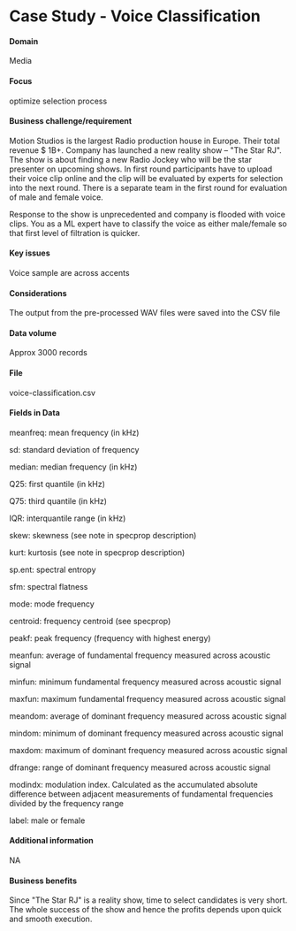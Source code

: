 # Case Study - Voice Classification 

#### Domain 

Media

#### Focus 

optimize selection process

#### Business challenge/requirement

Motion Studios is the largest Radio production house in Europe.  Their total revenue $ 1B+. Company has launched a new reality show – "The Star RJ".  The show is about finding a new Radio Jockey who will be the star presenter on upcoming shows. In first round participants have to upload their voice clip online and the clip will be evaluated by experts for selection into the next round. There is a separate team in the first round for evaluation of male and female voice. 

Response to the show is unprecedented and company is flooded with voice clips. You as a ML expert  have to classify the voice as either male/female so that first level of filtration is quicker.

#### Key issues

Voice sample are across accents

#### Considerations

The output from the pre-processed WAV files were saved into the CSV file

#### Data volume

Approx 3000  records 

#### File 

voice-classification.csv 

#### Fields in Data

meanfreq: mean frequency (in kHz)

sd: standard deviation of frequency

median: median frequency (in kHz)

Q25: first quantile (in kHz)

Q75: third quantile (in kHz)

IQR: interquantile range (in kHz)

skew: skewness (see note in specprop description)

kurt: kurtosis (see note in specprop description)

sp.ent: spectral entropy

sfm: spectral flatness

mode: mode frequency

centroid: frequency centroid (see specprop)

peakf: peak frequency (frequency with highest energy)

meanfun: average of fundamental frequency measured across acoustic signal

minfun: minimum fundamental frequency measured across acoustic signal

maxfun: maximum fundamental frequency measured across acoustic signal

meandom: average of dominant frequency measured across acoustic signal

mindom: minimum of dominant frequency measured across acoustic signal

maxdom: maximum of dominant frequency measured across acoustic signal

dfrange: range of dominant frequency measured across acoustic signal

modindx: modulation index. Calculated as the accumulated absolute difference between adjacent measurements of fundamental frequencies divided by the frequency range

label: male or female

#### Additional information

NA

#### Business benefits

Since "The Star RJ" is a reality show, time to select candidates is very short.  The whole success of the show and hence the profits depends upon quick and smooth execution.
